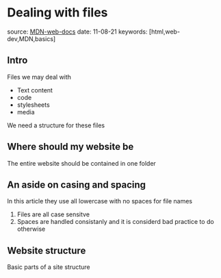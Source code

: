 # Dealing with files

source: [MDN-web-docs](https://developer.mozilla.org/en-US/docs/Learn/Getting_started_with_the_web/Dealing_with_files)
date: 11-08-21
keywords: [html,web-dev,MDN,basics]

## Intro

Files we may deal with

- Text content
- code
- stylesheets
- media

We need a structure for these files

## Where should my website be

The entire website should be contained in one folder

## An aside on casing and spacing

In this article they use all lowercase with no spaces for file names

1. Files are all case sensitve
2. Spaces are handled consistanly and it is considerd bad practice to do otherwise

## Website structure

Basic parts of a site structure



